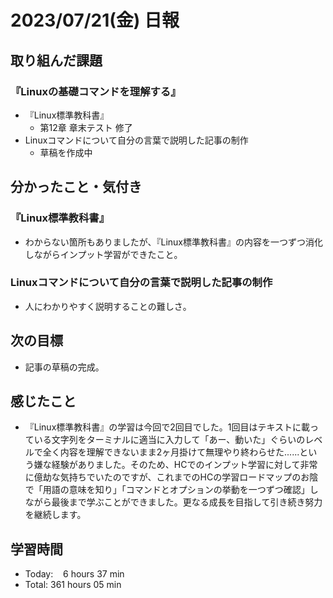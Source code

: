 # 2023/07/21(金) 日報

## 取り組んだ課題
### 『Linuxの基礎コマンドを理解する』
- 『Linux標準教科書』
  - 第12章 章末テスト 修了
- Linuxコマンドについて自分の言葉で説明した記事の制作
  - 草稿を作成中


## 分かったこと・気付き
### 『Linux標準教科書』
- わからない箇所もありましたが、『Linux標準教科書』の内容を一つずつ消化しながらインプット学習ができたこと。
### Linuxコマンドについて自分の言葉で説明した記事の制作
- 人にわかりやすく説明することの難しさ。


## 次の目標
- 記事の草稿の完成。


## 感じたこと
- 『Linux標準教科書』の学習は今回で2回目でした。1回目はテキストに載っている文字列をターミナルに適当に入力して「あー、動いた」ぐらいのレベルで全く内容を理解できないまま2ヶ月掛けて無理やり終わらせた......という嫌な経験がありました。そのため、HCでのインプット学習に対して非常に億劫な気持ちでいたのですが、これまでのHCの学習ロードマップのお陰で「用語の意味を知り」「コマンドとオプションの挙動を一つずつ確認」しながら最後まで学ぶことができました。更なる成長を目指して引き続き努力を継続します。


## 学習時間
- Today:&nbsp;&nbsp;&nbsp; 6 hours 37 min
- Total: 361 hours 05 min
